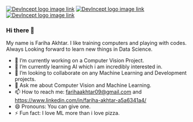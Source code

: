 [![DevIncept logo image link](http://i.imgur.com/P3YfQoD.png)](https://www.facebook.com/fariha.akhtar.3/)
[![DevIncept logo image link](http://i.imgur.com/tXSoThF.png)](https://twitter.com/farihaakhtar4?s=08)
[![DevIncept logo image link](http://i.imgur.com/yCsTjba.png)](farihaakhtar09@gmail.com)

### Hi there 👋

My name is Fariha Akhtar. I like training computers and playing with codes. Always Looking forward to learn new things in Data Science.

- 🔭 I’m currently working on a Computer Vision Project.
- 🌱 I’m currently learning AI which i am incredibly interested in.
- 👯 I’m looking to collaborate on any Machine Learning and Development projects.
- 💬 Ask me about Computer Vision and Machine Learning.
- 📫 How to reach me: farihaakhtar09@gmail.com and https://www.linkedin.com/in/fariha-akhtar-a5a6341a4/ 
- 😄 Pronouns: You can give one.
- ⚡ Fun fact: I love ML more than i love pizza.
